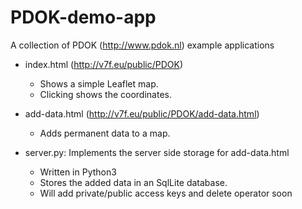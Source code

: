 # PDOK-demo-app
A collection of PDOK (http://www.pdok.nl) example applications

* index.html (http://v7f.eu/public/PDOK)
  * Shows a simple Leaflet map.
  * Clicking shows the coordinates.

* add-data.html (http://v7f.eu/public/PDOK/add-data.html)
  * Adds permanent data to a map.

* server.py: Implements the server side storage for add-data.html
  * Written in Python3
  * Stores the added data in an SqlLite database.
  * Will add private/public access keys and delete operator soon
